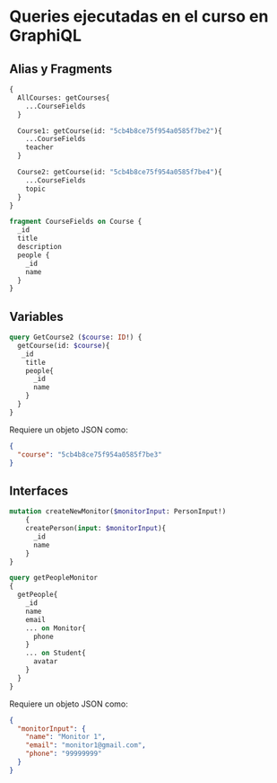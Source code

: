 # Queries ejecutadas en el curso en GraphiQL

## Alias y Fragments

```graphql
{
  AllCourses: getCourses{
    ...CourseFields
  }

  Course1: getCourse(id: "5cb4b8ce75f954a0585f7be2"){
    ...CourseFields
    teacher
  }

  Course2: getCourse(id: "5cb4b8ce75f954a0585f7be4"){
    ...CourseFields
    topic
  }
}

fragment CourseFields on Course {
  _id
  title
  description
  people {
    _id
    name
  }
}
```

## Variables

```graphql
query GetCourse2 ($course: ID!) {
  getCourse(id: $course){
   _id
    title
    people{
      _id
      name
    }
  }
}
```
Requiere un objeto JSON como:

```json
{
  "course": "5cb4b8ce75f954a0585f7be3"
}
```

## Interfaces

```graphql
mutation createNewMonitor($monitorInput: PersonInput!)
	{
    createPerson(input: $monitorInput){
      _id
      name
    }
}

query getPeopleMonitor
{
  getPeople{
    _id
    name
    email
    ... on Monitor{
      phone
    }
    ... on Student{
      avatar
    }
  }
}
```
Requiere un objeto JSON como:

```json
{
  "monitorInput": {
    "name": "Monitor 1",
    "email": "monitor1@gmail.com",
    "phone": "99999999"
  }
}
```